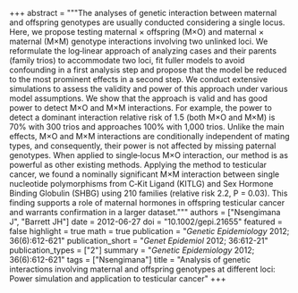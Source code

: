 +++
abstract = """The analyses of genetic interaction between maternal and offspring genotypes are usually conducted considering a single locus. Here, we propose testing maternal × offspring (M×O) and maternal × maternal (M×M) genotype interactions involving two unlinked loci. We reformulate the log‐linear approach of analyzing cases and their parents (family trios) to accommodate two loci, fit fuller models to avoid confounding in a first analysis step and propose that the model be reduced to the most prominent effects in a second step. We conduct extensive simulations to assess the validity and power of this approach under various model assumptions. We show that the approach is valid and has good power to detect M×O and M×M interactions. For example, the power to detect a dominant interaction relative risk of 1.5 (both M×O and M×M) is 70% with 300 trios and approaches 100% with 1,000 trios. Unlike the main effects, M×O and M×M interactions are conditionally independent of mating types, and consequently, their power is not affected by missing paternal genotypes. When applied to single‐locus M×O interaction, our method is as powerful as other existing methods. Applying the method to testicular cancer, we found a nominally significant M×M interaction between single nucleotide polymorphisms from C‐Kit Ligand (KITLG) and Sex Hormone Binding Globulin (SHBG) using 210 families (relative risk 2.2, P = 0.03). This finding supports a role of maternal hormones in offspring testicular cancer and warrants confirmation in a larger dataset."""
authors = ["Nsengimana J", "Barrett JH"]
date = 2012-06-27
doi = "10.1002/gepi.21655"
featured = false
highlight = true
math = true
publication = "*Genetic Epidemiology* 2012; 36(6):612-621"
publication_short = "*Genet Epidemiol* 2012; 36:612-21"
publication_types = ["2"]
summary = "*Genetic Epidemiology* 2012; 36(6):612-621"
tags = ["Nsengimana"]
title = "Analysis of genetic interactions involving maternal and offspring genotypes at different loci: Power simulation and application to testicular cancer"
+++
